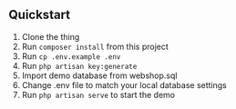 
## Quickstart 
1. Clone the thing
2. Run `composer install` from this project
3. Run `cp .env.example .env`
4. Run `php artisan key:generate`
5. Import demo database from webshop.sql
6. Change .env file to match your local database settings 
7. Run `php artisan serve` to start the demo


